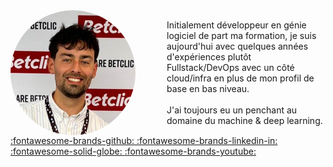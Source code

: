 <div style="display:flex; flex-direction: row; justify-content: space-around;">
  <img src="./ressource/img/profile/photo.jpeg" width="200" style="border-radius:50%;">
  <div style="display:flex; flex-direction: column; justify-content: space-around">
    <div style="display:flex; margin-left:50px;">
        Initialement développeur en génie logiciel de part ma formation, je suis aujourd'hui avec quelques années d'expériences plutôt Fullstack/DevOps avec un côté cloud/infra en plus de mon profil de base en bas niveau.</br></br>
        J'ai toujours eu un penchant au domaine du machine & deep learning.
    </div>  
  </div>
</div>


<div class="center" markdown>
<a href="https://gitlab.com/Momotoculteur" target="_blank" rel="noopener">
:fontawesome-brands-github:
</a>
<a href="https://www.linkedin.com/in/bmaurice10/" target="_blank" rel="noopener">
:fontawesome-brands-linkedin-in:
</a>
<a href="https://deeplylearning.fr" target="_blank" rel="noopener">
:fontawesome-solid-globe:
</a>
<a href="https://youtube.com/@deeplylearning5754" target="_blank" rel="noopener">
:fontawesome-brands-youtube:
</a>
</div>